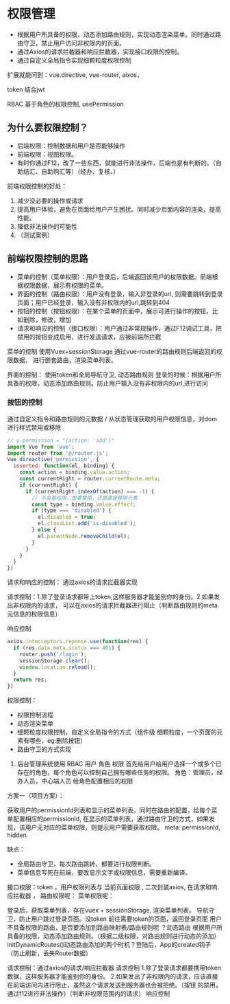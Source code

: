 # 权限管理

* 根据用户所具备的权限，动态添加路由规则，实现动态渲染菜单。同时通过路由守卫，禁止用户访问非权限内的页面。
* 通过Axios的请求拦截器和响应拦截器，实现接口权限的控制。
* 通过自定义全局指令实现细颗粒度权限控制

扩展就能问到：vue.directive, vue-router, aixos，

token 结合jwt 

RBAC 基于角色的权限控制, usePermission

## 为什么要权限控制？

* 后端权限：控制数据和用户是否能够操作
* 前端权限：视图权限。
* 有时你通过F12，改了一些东西，就能进行非法操作，后端也是有判断的。（自助结汇、自助购汇等）（经办、复核、）

前端权限控制的好处：
1. 减少没必要的操作或请求
2. 提高用户体验，避免在页面给用户产生困扰。同时减少页面内容的渲染，提高性能。
3. 降低非法操作的可能性
4. （测试案例）

## 前端权限控制的思路

* 菜单的控制（菜单权限）：用户登录后，后端返回该用户的权限数据。前端根据权限数据，展示有权限的菜单。
* 界面的控制（路由权限）：用户没有登录，输入非登录的url, 则需要跳转到登录页面；用户已经登录，输入没有非权限内的url,跳转到404
* 按钮的控制（按钮权限）：在某个菜单的页面中，展示可进行操作的按钮，比如删除，修改，增加
* 请求和响应的控制（接口权限）：用户通过非常规操作，通过F12调试工具，把禁用的按钮变成启用，进行发送请求，应被前端所拦截

菜单的控制 使用Vuex+sessionStorage 
通过vue-router的路由规则后端返回的权限数据， 进行嵌套路由，渲染菜单列表。

界面的控制： 使用token和全局导航守卫, 动态路由规则
登录的时候：根据用户所具备的权限，动态添加路由规则。防止用户输入没有非权限内的url,进行访问

### 按钮的控制

通过自定义指令和路由规则的元数据 / 从状态管理获取的用户权限信息，对dom进行样式禁用或移除

```js
// v-permission = "{action: 'add'}"
import Vue from 'vue';
import router from '@/router.js';
Vue.direactive('permission', {
  inserted: function(el, binding) {
    const action = binding.value.action;
    const currentRight = router.currentRoute.meta;
    if (currentRight) {
      if (currentRight.indexOf(action) === -1) {
        // 不具备权限，是要警用，还是直接移除元素
        const type = binding.value.effect;
        if (type === 'disabled') {
          el.disabled = true;
          el.classList.add('is-disabled');
        } else {
          el.parentNode.removeChild(el);
        }
      }
    }
  }
})
```

请求和响应的控制： 通过axios的请求拦截器实现

请求控制：1.除了登录请求都带上token,这样服务器才能鉴别你的身份。2.如果发出非权限内的请求，
可以在axios的请求拦截器进行阻止（判断路由规则的meta元信息的权限信息）

响应控制

```js
axios.interceptors.reponse.use(function(res) {
  if (res.data.meta.status === 401) {
    router.push('/login');
    sessionStorage.clear();
    window.location.reload();
  }
  return res;
})
```

权限控制：

* 权限控制流程
* 动态渲染菜单
* 细颗粒度权限控制，自定义全局指令的方式（组件级 细颗粒度，一个页面的元素有哪些，eg:删除按钮）
* 路由守卫的方式实现


1. 后台管理系统使用 RBAC
用户 角色 权限
首先给用户给用户选择一个或多个已存在的角色，每个角色可以控制自己拥有哪些任务的权限。
角色：管理员，经办人员，中心端人员   给角色配置相应的权限

方案一（项目方案）：

获取用户的permissionId列表和显示的菜单列表，同时在路由的配置，给每个菜单配置相应的permissionId,
在显示的菜单列表，通过路由守卫的方式，如果发现，该用户无对应的菜单权限，则提示用户需要获取权限。
meta: permissionId, hidden

缺点：

* 全局路由守卫，每次路由跳转，都要进行权限判断。
* 菜单信息写死在前端，要改显示文字或权限信息，需要重新编译。


接口权限：token ，用户权限列表与 当前页面权限 , 二次封装axios, 在请求和响应拦截器 ，
路由权限呢：
菜单权限呢：

登录后，获取菜单列表，存在vuex + sessionStorage, 渲染菜单列表。
导航守卫，防止用户跳过登录页面。没token 前往需要token的页面，返回登录页面
用户不具备权限的路由，是否要添加到路由映射表/路由规则呢 ？动态路由
根据用户所具备的权限，动态添加路由规则。（根据二级权限，对路由规则进行动态的添加）
initDynamicRoutes()动态路由添加的两个时机？登陆后，App的created钩子 （防止刷新，丢失Router数据）

请求控制：通过axios的请求/响应拦截器
请求控制
1.除了登录请求都要携带token数据，这样服务器才能鉴别你的身份。
2.如果发出了非权限内的请求，应该直接在前端访问内进行阻止，虽然这个请求发送到服务器也会被拒绝。（按钮
的禁用，通过f12进行非法操作）（判断非权限范围内的请求）
响应控制